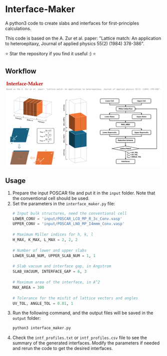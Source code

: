 # Interface-Maker
A python3 code to create slabs and interfaces for first-principles calculations. 

This code is based on the A. Zur et al. paper: "Lattice match: An application to heteroepitaxy, Journal of applied physics 55(2) (1984) 378-386".


⭐️ Star the repository if you find it useful :) ⭐️

## Workflow
![Workflow](res/image.png)

## Usage
1. Prepare the input POSCAR file and put it in the `input` folder. Note that the conventional cell should be used.
2. Set the parameters in the `interface_maker.py` file:
    ```python
    # Input bulk structures, need the conventional cell
    LOWER_CONV = 'input/POSCAR_LCO_MP_R_3c_Conv.vasp'
    UPPER_CONV = 'input/POSCAR_LNO_MP_I4mmm_Conv.vasp'

    # Maximum Miller indices for h, k, l
    H_MAX, K_MAX, L_MAX = 2, 2, 2

    # Number of lower and upper slabs
    LOWER_SLAB_NUM, UPPER_SLAB_NUM = 1, 1

    # Slab vacuum and interface gap, in Angstrom
    SLAB_VACUUM, INTERFACE_GAP = 6, 3

    # Maximum area of the interface, in A^2
    MAX_AREA = 300

    # Tolerance for the misfit of lattice vectors and angles
    UV_TOL, ANGLE_TOL = 0.01, 1
    ```
3. Run the following command, and the output files will be saved in the `output` folder:
    ```bash
    python3 interface_maker.py
    ```
4. Check the `intf_profiles.txt` or `intf_profiles.csv` file to see the summary of the generated interfaces. Modify the parameters if needed and rerun the code to get the desired interfaces.